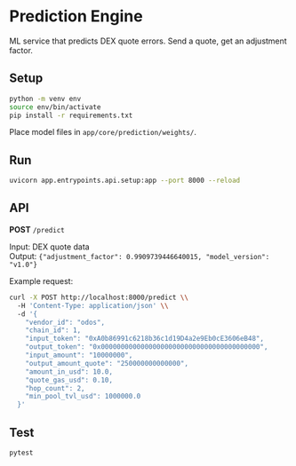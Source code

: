 # Prediction Engine

ML service that predicts DEX quote errors. Send a quote, get an adjustment factor.

## Setup

```bash
python -m venv env
source env/bin/activate
pip install -r requirements.txt
```

Place model files in `app/core/prediction/weights/`.

## Run

```bash
uvicorn app.entrypoints.api.setup:app --port 8000 --reload
```

## API

**POST** `/predict`

Input: DEX quote data  
Output: `{"adjustment_factor": 0.9909739446640015, "model_version": "v1.0"}`

Example request:

```bash
curl -X POST http://localhost:8000/predict \\
  -H 'Content-Type: application/json' \\
  -d '{
    "vendor_id": "odos",
    "chain_id": 1,
    "input_token": "0xA0b86991c6218b36c1d19D4a2e9Eb0cE3606eB48",
    "output_token": "0x0000000000000000000000000000000000000000",
    "input_amount": "10000000",
    "output_amount_quote": "250000000000000",
    "amount_in_usd": 10.0,
    "quote_gas_usd": 0.10,
    "hop_count": 2,
    "min_pool_tvl_usd": 1000000.0
  }'
```

## Test

```bash
pytest
```
